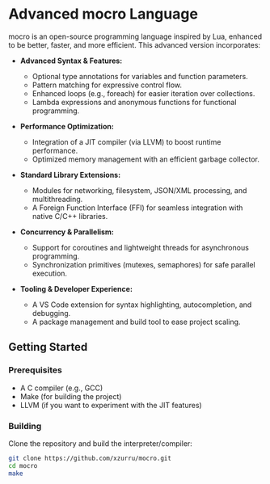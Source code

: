 # Advanced mocro Language

mocro is an open-source programming language inspired by Lua, enhanced to be better, faster, and more efficient. This advanced version incorporates:

- **Advanced Syntax & Features:**
  - Optional type annotations for variables and function parameters.
  - Pattern matching for expressive control flow.
  - Enhanced loops (e.g., foreach) for easier iteration over collections.
  - Lambda expressions and anonymous functions for functional programming.

- **Performance Optimization:**
  - Integration of a JIT compiler (via LLVM) to boost runtime performance.
  - Optimized memory management with an efficient garbage collector.

- **Standard Library Extensions:**
  - Modules for networking, filesystem, JSON/XML processing, and multithreading.
  - A Foreign Function Interface (FFI) for seamless integration with native C/C++ libraries.

- **Concurrency & Parallelism:**
  - Support for coroutines and lightweight threads for asynchronous programming.
  - Synchronization primitives (mutexes, semaphores) for safe parallel execution.

- **Tooling & Developer Experience:**
  - A VS Code extension for syntax highlighting, autocompletion, and debugging.
  - A package management and build tool to ease project scaling.

## Getting Started

### Prerequisites

- A C compiler (e.g., GCC)
- Make (for building the project)
- LLVM (if you want to experiment with the JIT features)

### Building

Clone the repository and build the interpreter/compiler:

```bash
git clone https://github.com/xzurru/mocro.git
cd mocro
make
